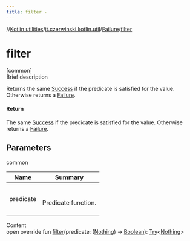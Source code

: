 ```yaml
---
title: filter -
---
```

//[Kotlin utilities](../../index.html)/[it.czerwinski.kotlin.util](../index.html)/[Failure](index.html)/[filter](filter.html)



# filter  
[common]  
Brief description  


Returns the same [Success](../-success/index.html) if the predicate is satisfied for the value. Otherwise returns a [Failure](index.html).



#### Return  


The same [Success](../-success/index.html) if the predicate is satisfied for the value. Otherwise returns a [Failure](index.html).



## Parameters  
  
common  
  
|  Name|  Summary| 
|---|---|
| predicate| <br><br>Predicate function.<br><br>
  
  
Content  
open override fun [filter](filter.html)(predicate: ([Nothing](https://kotlinlang.org/api/latest/jvm/stdlib/kotlin/-nothing/index.html)) -> [Boolean](https://kotlinlang.org/api/latest/jvm/stdlib/kotlin/-boolean/index.html)): [Try](../-try/index.html)<[Nothing](https://kotlinlang.org/api/latest/jvm/stdlib/kotlin/-nothing/index.html)>  



